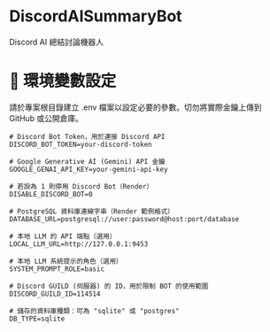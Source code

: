 # DiscordAISummaryBot

Discord AI 總結討論機器人

# 🔧 環境變數設定

請於專案根目錄建立 .env 檔案以設定必要的參數。切勿將實際金鑰上傳到 GitHub 或公開倉庫。

```
# Discord Bot Token，用於連接 Discord API
DISCORD_BOT_TOKEN=your-discord-token

# Google Generative AI (Gemini) API 金鑰
GOOGLE_GENAI_API_KEY=your-gemini-api-key

# 若設為 1 則停用 Discord Bot（Render）
DISABLE_DISCORD_BOT=0

# PostgreSQL 資料庫連線字串（Render 範例格式）
DATABASE_URL=postgresql://user:password@host:port/database

# 本地 LLM 的 API 端點（選用）
LOCAL_LLM_URL=http://127.0.0.1:9453

# 本地 LLM 系統提示的角色（選用）
SYSTEM_PROMPT_ROLE=basic

# Discord GUILD (伺服器) 的 ID，用於限制 BOT 的使用範圍
DISCORD_GUILD_ID=114514

# 儲存的資料庫種類：可為 "sqlite" 或 "postgres"
DB_TYPE=sqlite

```
